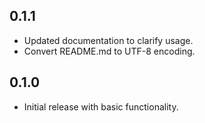 ## 0.1.1

- Updated documentation to clarify usage.
- Convert README.md to UTF-8 encoding.

## 0.1.0

- Initial release with basic functionality.
